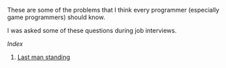 These are some of the problems that I think every programmer (especially game programmers) should know.

I was asked some of these questions during job interviews.

*Index*

1. [Last man standing](https://github.com/rnand/Problem-sets/tree/master/Last-man-standing)